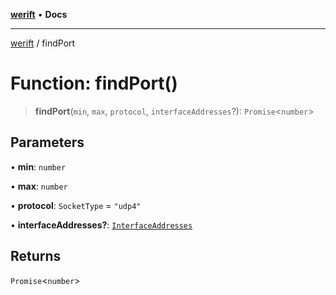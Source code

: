 [**werift**](../README.md) • **Docs**

***

[werift](../globals.md) / findPort

# Function: findPort()

> **findPort**(`min`, `max`, `protocol`, `interfaceAddresses`?): `Promise`\<`number`\>

## Parameters

• **min**: `number`

• **max**: `number`

• **protocol**: `SocketType` = `"udp4"`

• **interfaceAddresses?**: [`InterfaceAddresses`](../type-aliases/InterfaceAddresses.md)

## Returns

`Promise`\<`number`\>
